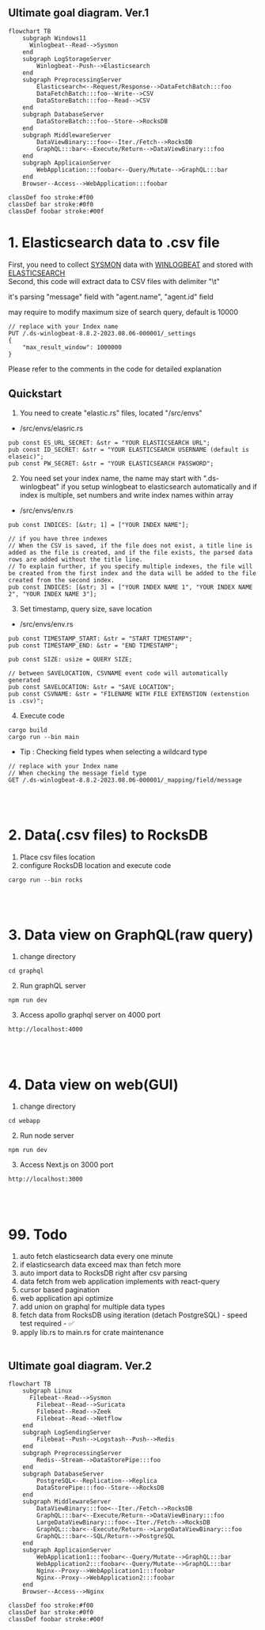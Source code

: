 ## Ultimate goal diagram. Ver.1
```mermaid
flowchart TB
	subgraph Windows11
	  Winlogbeat--Read-->Sysmon
	end
	subgraph LogStorageServer
		Winlogbeat--Push-->Elasticsearch
	end
	subgraph PreprocessingServer
		Elasticsearch<--Request/Response-->DataFetchBatch:::foo
		DataFetchBatch:::foo--Write-->CSV
		DataStoreBatch:::foo--Read-->CSV
	end
	subgraph DatabaseServer
		DataStoreBatch:::foo--Store-->RocksDB
	end
	subgraph MiddlewareServer
		DataViewBinary:::foo<--Iter./Fetch-->RocksDB
		GraphQL:::bar<--Execute/Return-->DataViewBinary:::foo
	end
	subgraph ApplicaionServer
		WebApplication:::foobar<--Query/Mutate-->GraphQL:::bar
	end
	Browser--Access-->WebApplication:::foobar

classDef foo stroke:#f00
classDef bar stroke:#0f0
classDef foobar stroke:#00f
```

# 1. Elasticsearch data to .csv file

First, you need to collect [SYSMON](https://learn.microsoft.com/ko-kr/sysinternals/downloads/sysmon) data with [WINLOGBEAT](https://www.elastic.co/kr/beats/winlogbeat) and stored with [ELASTICSEARCH](https://www.elastic.co/kr/elasticsearch)   
Second, this code will extract data to CSV files with delimiter "\t"

it's parsing "message" field with "agent.name", "agent.id" field

may require to modify maximum size of search query, default is 10000
```
// replace with your Index name
PUT /.ds-winlogbeat-8.8.2-2023.08.06-000001/_settings
{
    "max_result_window": 1000000
}
```

Please refer to the comments in the code for detailed explanation

## Quickstart
1. You need to create "elastic.rs" files, located "/src/envs"
- /src/envs/elasric.rs
```
pub const ES_URL_SECRET: &str = "YOUR ELASTICSEARCH URL";
pub const ID_SECRET: &str = "YOUR ELASTICSEARCH USERNAME (default is elaseic)";
pub const PW_SECRET: &str = "YOUR ELASTICSEARCH PASSWORD";
```
2. You need set your index name, the name may start with ".ds-winlogbeat" if you setup winlogbeat to elasticsearch automatically
and if index is multiple, set numbers and write index names within array
- /src/envs/env.rs
```
pub const INDICES: [&str; 1] = ["YOUR INDEX NAME"];

// if you have three indexes
// When the CSV is saved, if the file does not exist, a title line is added as the file is created, and if the file exists, the parsed data rows are added without the title line.
// To explain further, if you specify multiple indexes, the file will be created from the first index and the data will be added to the file created from the second index.
pub const INDICES: [&str; 3] = ["YOUR INDEX NAME 1", "YOUR INDEX NAME 2", "YOUR INDEX NAME 3"];
```
3. Set timestamp, query size, save location
- /src/envs/env.rs
```
pub const TIMESTAMP_START: &str = "START TIMESTAMP";
pub const TIMESTAMP_END: &str = "END TIMESTAMP";

pub const SIZE: usize = QUERY SIZE;

// between SAVELOCATION, CSVNAME event code will automatically generated
pub const SAVELOCATION: &str = "SAVE LOCATION";
pub const CSVNAME: &str = "FILENAME WITH FILE EXTENSTION (extenstion is .csv)";
```
4. Execute code
```
cargo build
cargo run --bin main
```

* Tip : Checking field types when selecting a wildcard type
```
// replace with your Index name
// When checking the message field type
GET /.ds-winlogbeat-8.8.2-2023.08.06-000001/_mapping/field/message
```
</br></br>

# 2. Data(.csv files) to RocksDB
1. Place csv files location
2. configure RocksDB location and execute code
```
cargo run --bin rocks
```
</br></br>

# 3. Data view on GraphQL(raw query)
1. change directory
```
cd graphql
```
2. Run graphQL server
```
npm run dev
```
3. Access apollo graphql server on 4000 port
```
http://localhost:4000
```
</br></br>

# 4. Data view on web(GUI)
1. change directory
```
cd webapp
```
2. Run node server
```
npm run dev
```
3. Access Next.js on 3000 port
```
http://localhost:3000
```
</br></br>

# 99. Todo
1. auto fetch elasticsearch data every one minute
2. if elasticsearch data exceed max than fetch more
3. auto import data to RocksDB right after csv parsing
4. data fetch from web application implements with react-query
5. cursor based pagination
6. web application api optimize
7. add union on graphql for multiple data types
8. fetch data from RocksDB using iteration (detach PostgreSQL) - speed test required - ✅
9. apply lib.rs to main.rs for crate maintenance
</br></br>

## Ultimate goal diagram. Ver.2
```mermaid
flowchart TB
	subgraph Linux
	  Filebeat--Read-->Sysmon
		Filebeat--Read-->Suricata
		Filebeat--Read-->Zeek
		Filebeat--Read-->Netflow
	end
	subgraph LogSendingServer
		Filebeat--Push-->Logstash--Push-->Redis
	end
	subgraph PreprocessingServer
		Redis--Stream-->DataStorePipe:::foo
	end
	subgraph DatabaseServer
		PostgreSQL<--Replication-->Replica
		DataStorePipe:::foo--Store-->RocksDB
	end
	subgraph MiddlewareServer
		DataViewBinary:::foo<--Iter./Fetch-->RocksDB
		GraphQL:::bar<--Execute/Return-->DataViewBinary:::foo
		LargeDataViewBinary:::foo<--Iter./Fetch-->RocksDB
		GraphQL:::bar<--Execute/Return-->LargeDataViewBinary:::foo
		GraphQL:::bar<--SQL/Return-->PostgreSQL
	end
	subgraph ApplicaionServer
		WebApplication1:::foobar<--Query/Mutate-->GraphQL:::bar
		WebApplication2:::foobar<--Query/Mutate-->GraphQL:::bar
		Nginx--Proxy-->WebApplication1:::foobar
		Nginx--Proxy-->WebApplication2:::foobar
	end
	Browser--Access-->Nginx

classDef foo stroke:#f00
classDef bar stroke:#0f0
classDef foobar stroke:#00f
```